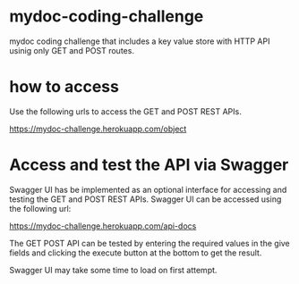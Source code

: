 # mydoc-coding-challenge
mydoc coding challenge that includes a key value store with HTTP API usinig only GET and POST routes.

# how to access 
Use the following urls to access the GET and POST REST APIs.

https://mydoc-challenge.herokuapp.com/object

# Access and test the API via Swagger
Swagger UI has be implemented as an optional interface for accessing and testing the GET and POST REST APIs. Swagger UI can be accessed using the following url:

https://mydoc-challenge.herokuapp.com/api-docs

The GET POST API can be tested by entering the required values in the give fields and clicking the execute button at the bottom to get the result.

Swagger UI may take some time to load on first attempt.